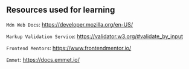 ## Resources used for learning

`Mdn Web Docs`: https://developer.mozilla.org/en-US/ 

`Markup Validation Service`: https://validator.w3.org/#validate_by_input

`Frontend Mentors`: https://www.frontendmentor.io/

`Emmet`: https://docs.emmet.io/